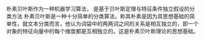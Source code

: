 朴素贝叶斯作为一种机器学习算法， 是基于贝叶斯定理与特征条件独立假设的分类方法
朴素贝叶斯是一种十分简单的分类算法，称其朴素是因为其思想基础的简单性，就文本分类而言，他认为词袋中的两两词之间的关系是相互独立的，即一个对象的特征向量中的每个维度都是互相独立的。这是朴素贝叶斯理论的思想基础。


